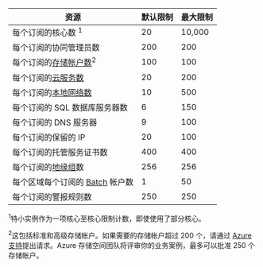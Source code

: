 资源|默认限制|最大限制
---|---|---
每个订阅的核心数 <sup>1</sup>|20|10,000
每个订阅的协同管理员数|200|200
每个订阅的[存储帐户数](/documentation/articles/storage-create-storage-account/)<sup>2</sup>|100|100
每个订阅的[云服务数](/documentation/articles/cloud-services-choose-me/)|20|200
每个订阅的[本地网络数](http://msdn.microsoft.com/zh-cn/library/jj157100.aspx)|10|500
每个订阅的 SQL 数据库服务器数|6|150
每个订阅的 DNS 服务器|9|100
每个订阅的保留的 IP|20|100
每个订阅的托管服务证书数|400|400
每个订阅的[地缘组](/documentation/articles/virtual-networks-migrate-to-regional-vnet/)数|256|256
每个区域每个订阅的 [Batch](/services/batch/) 帐户数|1|50
每个订阅的警报规则数|250|250

<sup>1</sup>特小实例作为一项核心至核心限制计数，即使使用了部分核心。

<sup>2</sup>这包括标准和高级存储帐户。如果需要的存储帐户超过 200 个，请通过 [Azure 支持](/support/faq/)提出请求。Azure 存储空间团队将评审你的业务案例，最多可以批准 250 个存储帐户。

<!---HONumber=Mooncake_0905_2016-->